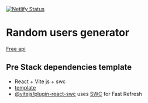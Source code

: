 [![Netlify Status](https://api.netlify.com/api/v1/badges/34e2defc-b429-49ce-b7b1-7861e4bf8f07/deploy-status)](https://app.netlify.com/sites/jaivema-random-me/deploys)

# Random users generator

[Free api](https://randomuser.me/)

## Pre Stack dependencies template

- React + Vite js + swc
- [template](https://github.com/jaivema/vite-template.git)
- [@vitejs/plugin-react-swc](https://github.com/vitejs/vite-plugin-react-swc) uses [SWC](https://swc.rs/) for Fast Refresh
